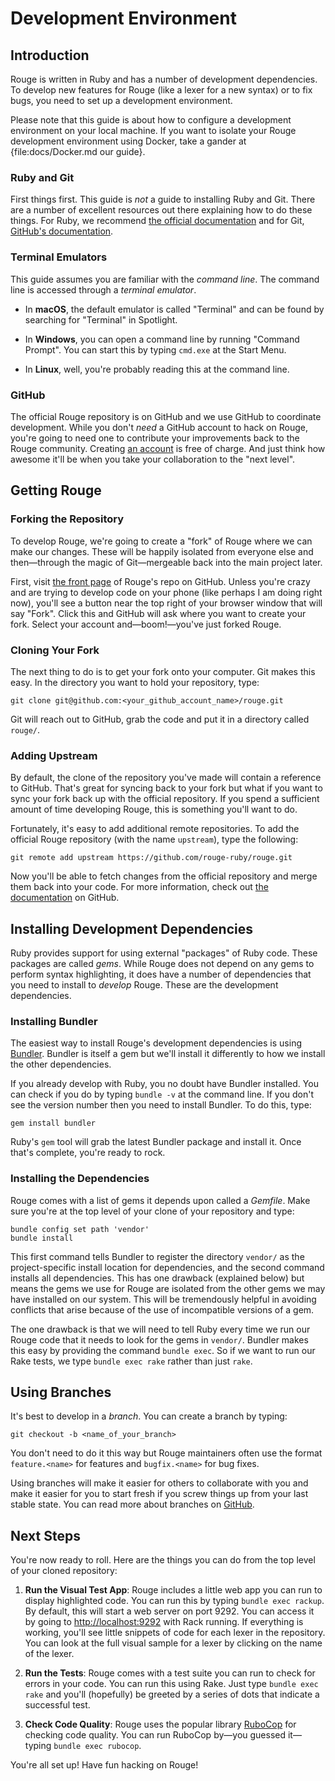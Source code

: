 <!--
# @title Development Environment
-->
# Development Environment

## Introduction

Rouge is written in Ruby and has a number of development dependencies. To
develop new features for Rouge (like a lexer for a new syntax) or to fix bugs,
you need to set up a development environment.

Please note that this guide is about how to configure a development environment
on your local machine. If you want to isolate your Rouge development environment
using Docker, take a gander at {file:docs/Docker.md our guide}.

### Ruby and Git

First things first. This guide is _not_ a guide to installing Ruby and Git.
There are a number of excellent resources out there explaining how to do these
things. For Ruby, we recommend [the official documentation][rb-inst-docs] and
for Git, [GitHub's documentation][gh-inst-docs].

[rb-inst-docs]: https://www.ruby-lang.org/en/documentation/installation/
[gh-inst-docs]: https://help.github.com/en/articles/set-up-git

### Terminal Emulators

This guide assumes you are familiar with the _command line_. The command line is
accessed through a _terminal emulator_. 

- In **macOS**, the default emulator is called "Terminal" and can be found by 
  searching for "Terminal" in Spotlight.

- In **Windows**, you can open a command line by running "Command Prompt". You
  can start this by typing `cmd.exe` at the Start Menu.

- In **Linux**, well, you're probably reading this at the command line.

### GitHub

The official Rouge repository is on GitHub and we use GitHub to coordinate
development. While you don't _need_ a GitHub account to hack on Rouge, you're
going to need one to contribute your improvements back to the Rouge community.
Creating [an account][gh-make-acc] is free of charge. And just think how awesome
it'll be when you take your collaboration to the "next level".

[gh-make-acc]: https://github.com/join

## Getting Rouge

### Forking the Repository

To develop Rouge, we're going to create a "fork" of Rouge where we can make our
changes. These will be happily isolated from everyone else and then—through the
magic of Git—mergeable back into the main project later.

First, visit [the front page][rouge-fp] of Rouge's repo on GitHub. Unless you're
crazy and are trying to develop code on your phone (like perhaps I am doing
right now), you'll see a button near the top right of your browser window that
will say "Fork". Click this and GitHub will ask where you want to create your
fork. Select your account and—boom!—you've just forked Rouge.

[rouge-fp]: https://github.com/rouge-ruby/rouge

### Cloning Your Fork

The next thing to do is to get your fork onto your computer. Git makes this
easy. In the directory you want to hold your repository, type:

```shell
git clone git@github.com:<your_github_account_name>/rouge.git
```

Git will reach out to GitHub, grab the code and put it in a directory called
`rouge/`.

### Adding Upstream

By default, the clone of the repository you've made will contain a reference to
GitHub. That's great for syncing back to your fork but what if you want to sync
your fork back up with the official repository. If you spend a sufficient amount
of time developing Rouge, this is something you'll want to do.

Fortunately, it's easy to add additional remote repositories. To add the
official Rouge repository (with the name `upstream`), type the following:

```shell
git remote add upstream https://github.com/rouge-ruby/rouge.git
```

Now you'll be able to fetch changes from the official repository and merge them
back into your code. For more information, check out [the
documentation][gh-fork-docs] on GitHub.

[gh-fork-docs]:
https://help.github.com/en/articles/configuring-a-remote-for-a-fork

## Installing Development Dependencies

Ruby provides support for using external "packages" of Ruby code. These packages
are called _gems_. While Rouge does not depend on any gems to perform syntax
highlighting, it does have a number of dependencies that you need to install to
_develop_ Rouge. These are the development dependencies.

### Installing Bundler

The easiest way to install Rouge's development dependencies is using
[Bundler][]. Bundler is itself a gem but we'll install it differently to how we
install the other dependencies.

[Bundler]: https://bundler.io/

If you already develop with Ruby, you no doubt have Bundler installed. You can
check if you do by typing `bundle -v` at the command line. If you don't see the
version number then you need to install Bundler. To do this, type:

```shell
gem install bundler
```

Ruby's `gem` tool will grab the latest Bundler package and install it. Once
that's complete, you're ready to rock.

### Installing the Dependencies

Rouge comes with a list of gems it depends upon called a _Gemfile_. Make sure
you're at the top level of your clone of your repository and type:

```shell
bundle config set path 'vendor'
bundle install
```

This first command tells Bundler to register the directory `vendor/` as
the project-specific install location for dependencies, and the second command
installs all dependencies. This has one drawback (explained below) but means the
gems we use for Rouge are isolated from the other gems we may have installed on
our system. This will be tremendously helpful in avoiding conflicts that arise
because of the use of incompatible versions of a gem.

The one drawback is that we will need to tell Ruby every time we run our Rouge
code that it needs to look for the gems in `vendor/`. Bundler makes this easy by
providing the command `bundle exec`. So if we want to run our Rake tests, we
type `bundle exec rake` rather than just `rake`.

## Using Branches

It's best to develop in a _branch_. You can create a branch by typing:

```shell
git checkout -b <name_of_your_branch>
```

You don't need to do it this way but Rouge maintainers often use the format 
`feature.<name>` for features and `bugfix.<name>` for bug fixes.

Using branches will make it easier for others to collaborate with you and make
it easier for you to start fresh if you screw things up from your last stable
state. You can read more about branches on [GitHub][gh-branch-docs].

[gh-branch-docs]: https://help.github.com/en/articles/about-branches

## Next Steps

You're now ready to roll. Here are the things you can do from the top level of
your cloned repository:

1. **Run the Visual Test App**: Rouge includes a little web app you can run to
   display highlighted code. You can run this by typing `bundle exec rackup`. By
   default, this will start a web server on port 9292. You can access it by
   going to <http://localhost:9292> with Rack running. If everything is working,
   you'll see little snippets of code for each lexer in the repository. You can
   look at the full visual sample for a lexer by clicking on the name of the
   lexer.

2. **Run the Tests**: Rouge comes with a test suite you can run to check for
   errors in your code.  You can run this using Rake. Just type `bundle exec
   rake` and you'll (hopefully) be greeted by a series of dots that indicate a
   successful test.

3. **Check Code Quality**: Rouge uses the popular library [RuboCop][] for
   checking code quality. You can run RuboCop by—you guessed it—typing `bundle
   exec rubocop`.

   [RuboCop]: https://github.com/rubocop-hq/rubocop

You're all set up! Have fun hacking on Rouge!
